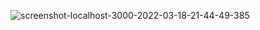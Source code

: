 ![screenshot-localhost-3000-2022-03-18-21-44-49-385](https://user-images.githubusercontent.com/12232327/159060278-651db2fc-1902-4d2c-bef6-3d1a10dcc32d.png)
